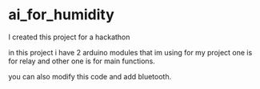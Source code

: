 # ai_for_humidity
I created this project for a hackathon

in this project i have 2 arduino modules that im using for my project one is for relay and other one is for main functions.

you can also modify this code and add bluetooth.
